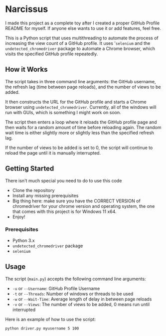 # Narcissus
I made this project as a complete toy after I created a proper GitHub Profile README for myself. If anyone else wants to use it or add features, feel free.

This is a Python script that uses multithreading to automate the process of increasing the view count of a GitHub profile. It uses '`selenium` and the `undetected_chromedriver` package to automate a Chrome browser, which visits the specified GitHub profile repeatedly.

## How it Works

The script takes in three command line arguments: the GitHub username, the refresh lag (time between page reloads), and the number of views to be added. 

It then constructs the URL for the GitHub profile and starts a Chrome browser using `undetected_chromedriver`. Currently, all of the windows will run with GUIs, which is something I might work on soon.

The script then enters a loop where it reloads the GitHub profile page and then waits for a random amount of time before reloading again. The random wait time is either slightly more or slightly less than the specified refresh lag.

If the number of views to be added is set to 0, the script will continue to reload the page until it is manually interrupted.

## Getting Started
There isn't much special you need to do to use this code
- Clone the repository
- Install any missing prerequisites
- Big thing here: make sure you have the CORRECT VERSION of chromedriver for your chrome version and operating system, the one that comes with this project is for Windows 11 x64.
- Enjoy!

### Prerequisites

- Python 3.x
- `undetected_chromedriver` package
- `selenium`

## Usage
The script (`main.py`) accepts the following command line arguments:

- `-u` or `--Username`: GitHub Profile Username
- `-t` or `--Threads`: Number of windows or threads to be used
- `-w` or `--Wait-Time`: Average length of delay in between page reloads
- `-v` or `--Views`: The number of views to be added, 0 means run until interrupted

Here is an example of how to use the script:

```bash
python driver.py myusername 5 100